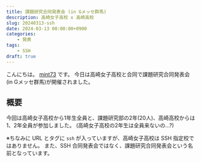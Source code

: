 ```yaml
---
title: 課題研究合同発表会 (in Gメッセ群馬)
description: 高崎女子高校 x 高崎高校
slug: 20240313-ssh
date: 2024-03-13 00:00:00+0900
categories:
    - 発表
tags:
    - SSH
draft: true
---
```


こんにちは。 [mint73](https://github.com/mint73) です。
今日は高崎女子高校と合同で課題研究合同発表会 (in Gメッセ群馬)が開催されました。

## 概要
今回は高崎女子高校から1年生全員と、課題研究部の2年(20人)、高崎高校からは1、2年全員が参加しました。
(高崎女子高校の2年生は全員来ないの…?)

※ちなみに URL とタグに `ssh` が入っていますが、高崎女子高校は SSH 指定校ではありません。
また、SSH 合同発表会ではなく、課題研究合同発表会という名前となっています。
